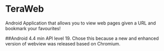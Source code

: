 # TeraWeb

Android Application that allows you to view web pages given a URL and bookmark your favourites!

##Android 4.4
min API level 19. Chose this because a new and enhanced version of webview was released based on Chromium.

